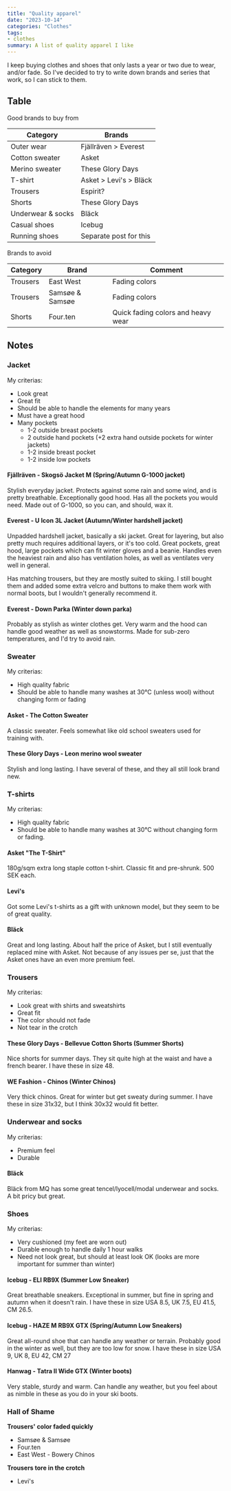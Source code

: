 ```yaml
---
title: "Quality apparel"
date: "2023-10-14"
categories: "Clothes"
tags:
- clothes
summary: A list of quality apparel I like
---
```


I keep buying clothes and shoes that only lasts a year or two due to wear, and/or fade.
So I've decided to try to write down brands and series that work, so I can stick to them.

## Table

Good brands to buy from

| Category   | Brands |
|------------|--------|
| Outer wear | Fjällräven > Everest |
| Cotton sweater | Asket |
| Merino sweater | These Glory Days |
| T-shirt | Asket > Levi's > Bläck |
| Trousers | Espirit? |
| Shorts | These Glory Days |
| Underwear & socks | Bläck |
| Casual shoes | Icebug |
| Running shoes| Separate post for this |

Brands to avoid

| Category | Brand | Comment |
|----------|-------|---------|
| Trousers | East West | Fading colors |
| Trousers | Samsøe & Samsøe | Fading colors |
| Shorts   | Four.ten | Quick fading colors and heavy wear |

## Notes

### Jacket

My criterias:

* Look great
* Great fit
* Should be able to handle the elements for many years
* Must have a great hood
* Many pockets
  - 1-2 outside breast pockets
  - 2 outside hand pockets (+2 extra hand outside pockets for winter jackets)
  - 1-2 inside breast pocket
  - 1-2 inside low pockets

#### Fjällräven - Skogsö Jacket M (Spring/Autumn G-1000 jacket)

Stylish everyday jacket. Protects against some rain and some wind, and is pretty breathable.
Exceptionally good hood. Has all the pockets you would need. Made out of G-1000,
so you can, and should, wax it.

#### Everest - U Icon 3L Jacket (Autumn/Winter hardshell jacket)

Unpadded hardshell jacket, basically a ski jacket. Great for layering, but also pretty much requires additional layers, or it's too cold.
Great pockets, great hood, large pockets which can fit winter gloves and a beanie. Handles even the heaviest rain and also has 
ventilation holes, as well as ventilates very well in general.

Has matching trousers, but they are mostly suited to skiing. I still bought them and added some extra velcro and buttons to make them
work with normal boots, but I wouldn't generally recommend it.

#### Everest - Down Parka (Winter down parka)

Probably as stylish as winter clothes get. Very warm and the hood can handle good weather as well as snowstorms.
Made for sub-zero temperatures, and I'd try to avoid rain.

### Sweater

My criterias:

* High quality fabric
* Should be able to handle many washes at 30°C (unless wool) without changing form or fading

#### Asket - The Cotton Sweater

A classic sweater. Feels somewhat like old school sweaters used for training with. 

#### These Glory Days - Leon merino wool sweater

Stylish and long lasting. I have several of these, and they all still look brand new.

### T-shirts

My criterias:

* High quality fabric
* Should be able to handle many washes at 30°C without changing form or fading.

#### Asket "The T-Shirt"

180g/sqm extra long staple cotton t-shirt. Classic fit and pre-shrunk. 500 SEK each.

#### Levi's 

Got some Levi's t-shirts as a gift with unknown model, but they seem to be of great quality.

#### Bläck

Great and long lasting. About half the price of Asket, but I still eventually replaced mine with Asket.
Not because of any issues per se, just that the Asket ones have an even more premium feel.

### Trousers

My criterias:

* Look great with shirts and sweatshirts
* Great fit
* The color should not fade
* Not tear in the crotch

#### These Glory Days - Bellevue Cotton Shorts (Summer Shorts)

Nice shorts for summer days. They sit quite high at the waist and have a french bearer.
I have these in size 48.

#### WE Fashion - Chinos (Winter Chinos)

Very thick chinos. Great for winter but get sweaty during summer. I have these
in size 31x32, but I think 30x32 would fit better.

### Underwear and socks

My criterias:

* Premium feel
* Durable

#### Bläck

Bläck from MQ has some great tencel/lyocell/modal underwear and socks. A bit pricy but great.

### Shoes

My criterias:

* Very cushioned (my feet are worn out)
* Durable enough to handle daily 1 hour walks
* Need not look great, but should at least look OK (looks are more important for summer than winter)

#### Icebug - ELI RB9X (Summer Low Sneaker)

Great breathable sneakers. Exceptional in summer, but fine in spring and autumn when it doesn't rain.
I have these in size USA 8.5, UK 7.5, EU 41.5, CM 26.5.

#### Icebug - HAZE M RB9X GTX (Spring/Autumn Low Sneakers)

Great all-round shoe that can handle any weather or terrain.
Probably good in the winter as well, but they are too low for snow.
I have these in size USA 9, UK 8, EU 42, CM 27

#### Hanwag - Tatra II Wide GTX (Winter boots)

Very stable, sturdy and warm. Can handle any weather, but you feel about as
nimble in these as you do in your ski boots.


### Hall of Shame

**Trousers' color faded quickly**

* Samsøe & Samsøe
* Four.ten
* East West - Bowery Chinos

**Trousers tore in the crotch**

* Levi's
